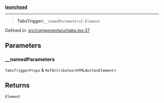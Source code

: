 [**launchpad**](index.md)

***

> **TabsTrigger**(`__namedParameters`): `Element`

Defined in: [src/components/ui/tabs.tsx:37](https://github.com/victorbratov/launchpad/blob/6dd13cd77753e59ec2a031fc7279545899826925/src/components/ui/tabs.tsx#L37)

## Parameters

### \_\_namedParameters

`TabsTriggerProps` & `RefAttributes`\<`HTMLButtonElement`\>

## Returns

`Element`
